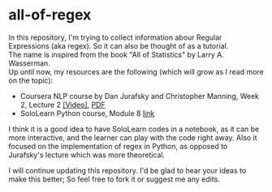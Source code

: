 # all-of-regex
In this repository, I'm trying to collect information abour Regular Expressions (aka regex). So it can also be thought of as a tutorial.<br>
The name is inspired from the book "All of Statistics" by Larry A. Wasserman. <br>
Up until now, my resources are the following (which will grow as I read more on the topic):
* Coursera NLP course by Dan Jurafsky and Christopher Manning, Week 2, Lecture 2 [[Video]](https://www.youtube.com/watch?v=EyzTQ0OKeNw), [PDF](https://web.stanford.edu/~jurafsky/slp3/slides/2_TextProc.pdf)
* SoloLearn Python course, Module 8 [link](https://www.sololearn.com/Course/Python/)

I think it is a good idea to have SoloLearn codes in a notebook, as it can be more interactive, and the learner can play with the code right away. Also it focused on the implementation of regex in Python, as opposed to Jurafsky's lecture which was more theoretical.

I will continue updating this repository. I'd be glad to hear your ideas to make this better; So feel free to fork it or suggest me any edits.
